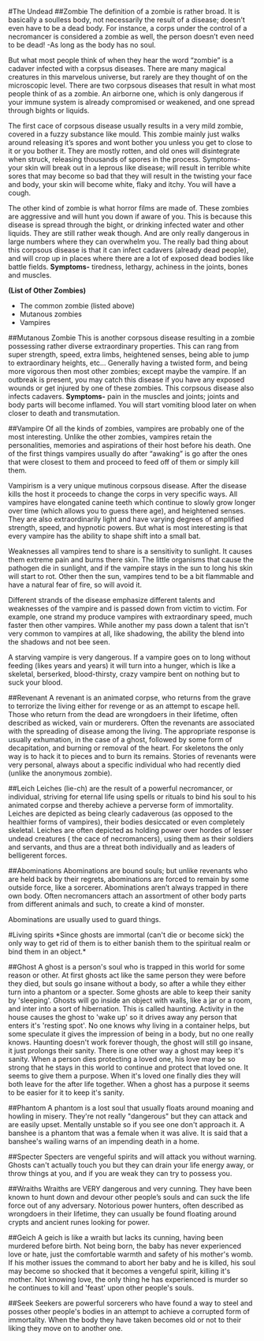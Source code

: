 
#The Undead
##Zombie
The definition of a zombie is rather broad. It is basically a soulless body, not necessarily the result of a disease; doesn’t even have to be a dead body. For instance, a corps under the control of a necromancer is considered a zombie as well, the person doesn’t even need to be dead! -As long as the body has no soul.

But what most people think of when they hear the word “zombie” is a cadaver infected with a corpsus diseases. There are many magical creatures in this marvelous universe, but rarely are they thought of on the microscopic level. There are two corpsous diseases that result in what most people think of as a zombie. An airborne one, which is only dangerous if your immune system is already compromised or weakened, and one spread through bights or liquids.

The first cace of corpsous disease usually results in a very mild zombie, covered in a fuzzy substance like mould. This zombie mainly just walks around releasing it’s spores and wont bother you unless you get to close to it or you bother it. They are mostly rotten, and old ones will disintegrate when struck, releasing thousands of spores in the process.
Symptoms- your skin will break out in a leprous like disease; will result in terrible white sores that may become so bad that they will result in the twisting your face and body, your skin will become white, flaky and itchy. You will have a cough.

The other kind of zombie is what horror films are made of. These zombies are aggressive and will hunt you down if aware of you. This is because this disease is spread through the bight, or drinking infected water and other liquids. They are still rather weak though. And are only really dangerous in large numbers where they can overwhelm you. The really bad thing about this corpsous disease is that it can infect cadavers (already dead people), and will crop up in places where there are a lot of exposed dead bodies like battle fields.
**Symptoms-** tiredness, lethargy, achiness in the joints, bones and muscles.

**(List of Other Zombies)**
* The common zombie (listed above)
* Mutanous zombies 
* Vampires

##Mutanous Zombie
This is another corpsous disease resulting in a zombie possessing rather diverse extraordinary properties. This can rang from super strength, speed, extra limbs, heightened senses, being able to jump to extraordinary heights, etc... Generally having a twisted form, and being more vigorous then most other zombies; except maybe the vampire. If an outbreak is present, you may catch this disease if you have any exposed wounds or get injured by one of these zombies. This corpsous disease also infects cadavers.
**Symptoms-** pain in the muscles and joints; joints and body parts will become inflamed. You will start vomiting blood later on when closer to death and transmutation.

##Vampire
Of all the kinds of zombies, vampires are probably one of the most interesting. Unlike the other zombies, vampires retain the personalities, memories and aspirations of their host before his death. One of the first things vampires usually do after “awaking” is go after the ones that were closest to them and proceed to feed off of them or simply kill them.

Vampirism is a very unique mutinous corpsous disease. After the disease kills the host it proceeds to change the corps in very specific ways. All vampires have elongated canine teeth which continue to slowly grow longer over time (which allows you to guess there age), and heightened senses. They are also extraordinarily light and have varying degrees of amplified strength, speed, and hypnotic powers. But what is most interesting is that every vampire has the ability to shape shift into a small bat.

Weaknesses all vampires tend to share is a sensitivity to sunlight. It causes them extreme pain and burns there skin. The little organisms that cause the pathogen die in sunlight, and if the vampire stays in the sun to long his skin will start to rot. Other then the sun, vampires tend to be a bit flammable and have a natural fear of fire, so will avoid it.

Different strands of the disease emphasize different talents and weaknesses of the vampire and is passed down from victim to victim. For example, one strand my produce vampires with extraordinary speed, much faster then other vampires. While another my pass down a talent that isn't very common to vampires at all, like shadowing, the ability the blend into the shadows and not bee seen.

A starving vampire is very dangerous. If a vampire goes on to long without feeding (likes years and years) it will turn into a hunger, which is like a skeletal, berserked, blood-thirsty, crazy vampire bent on nothing but to suck your blood.

##Revenant
A revenant is an animated corpse, who returns from the grave to terrorize the living either for revenge or as an attempt to escape hell. Those who return from the dead are wrongdoers in their lifetime, often described as wicked, vain or murderers.
Often the revenants are associated with the spreading of disease among the living. The appropriate response is usually exhumation, in the case of a ghost, followed by some form of decapitation, and burning or removal of the heart. For skeletons the only way is to hack it to pieces and to burn its remains.
Stories of revenants were very personal, always about a specific individual who had recently died (unlike the anonymous zombie).

##Leich
Leiches (lie-ch) are the result of a powerful necromancer, or individual, striving for eternal life using spells or rituals to bind his soul to his animated corpse and thereby achieve a perverse form of immortality. Leiches are depicted as being clearly cadaverous (as opposed to the healthier forms of vampires), their bodies desiccated or even completely skeletal. Leiches are often depicted as holding power over hordes of lesser undead creatures ( the cace of necromancers), using them as their soldiers and servants, and thus are a threat both individually and as leaders of belligerent forces.

##Abominations
Abominations are bound souls; but unlike revenants who are held back by their regrets, abominations are forced to remain by some outside force, like a sorcerer. Abominations aren’t always trapped in there own body. Often necromancers attach an assortment of other body parts from different animals and such, to create a kind of monster.

Abominations are usually used to guard things.

#Living spirits
\*Since ghosts are immortal (can't die or become sick) the only way to get rid of them is to either banish them to the spiritual realm or bind them in an object.\*

##Ghost
A ghost is a person's soul who is trapped in this world for some reason or other. At first ghosts act like the same person they were before they died, but souls go insane without a body, so after a while they either turn into a phantom or a specter.
Some ghosts are able to keep their sanity by 'sleeping'. Ghosts will go inside an object with walls, like a jar or a room, and inter into a sort of hibernation. This is called haunting.
Activity in the house causes the ghost to 'wake up' so it drives away any person that enters it's 'resting spot'. No one knows why living in a container helps, but some speculate it gives the impression of being in a body, but no one really knows.
Haunting doesn't work forever though, the ghost will still go insane, it just prolongs their sanity.
There is one other way a ghost may keep it's sanity. When a person dies protecting a loved one, his love may be so strong that he stays in this world to continue and protect that loved one. It seems to give them a purpose. When it's loved one finally dies they will both leave for the after life together.
When a ghost has a purpose it seems to be easier for it to keep it's sanity.

##Phantom
A phantom is a lost soul that usually floats around moaning and howling in misery. They're not really "dangerous" but they can attack and are easily upset. Mentally unstable so if you see one don't approach it.
A banshee is a phantom that was a female when it was alive. It is said that a banshee's wailing warns of an impending death in a home.

##Specter
Specters are vengeful spirits and will attack you without warning. Ghosts can't actually touch you but they can drain your life energy away, or throw things at you, and if you are weak they can try to possess you.

##Wraiths
Wraiths are VERY dangerous and very cunning. They have been known to hunt down and devour other people’s souls and can suck the life force out of any adversary.
Notorious power hunters, often described as wrongdoers in their lifetime, they can usually be found floating around crypts and ancient runes looking for power.

##Geich
A geich is like a wraith but lacks its cunning, having been murdered before birth.
Not being born, the baby has never experienced love or hate, just the comfortable warmth and safety of his mother's womb. If his mother issues the command to abort her baby and he is killed, his soul may become so shocked that it becomes a vengeful spirit, killing it's mother. Not knowing love, the only thing he has experienced is murder so he continues to kill and 'feast' upon other people's souls.

##Seek
Seekers are powerful sorcerers who have found a way to steel and posses other people's bodies in an attempt to achieve a corrupted form of immortality. When the body they have taken becomes old or not to their liking they move on to another one.


